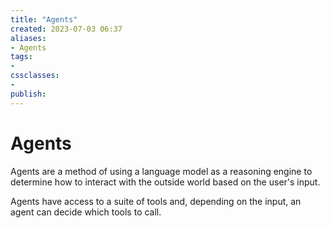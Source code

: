 ```yaml
---
title: "Agents"
created: 2023-07-03 06:37
aliases: 
- Agents
tags:
- 
cssclasses:
- 
publish:
---
```


<!-- 
tags: 
-->

<!--internal
parent:: [[notes/20230703061520 LangChain|LangChain]]
child:: [[]]
related:: [[]]
-->

<!--external
- [ ] []()
-->

# Agents

Agents are a method of using a language model as a reasoning engine to determine how to interact with the outside world based on the user's input.

Agents have access to a suite of tools and, depending on the input, an agent can decide which tools to call.